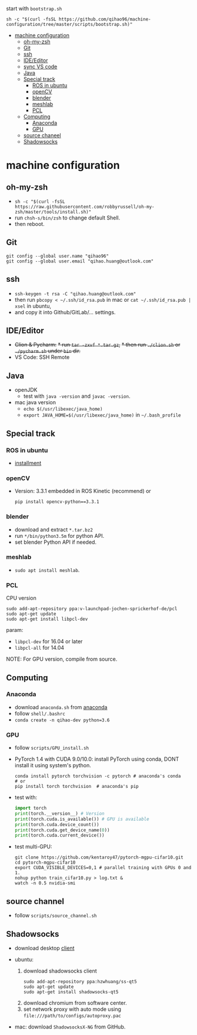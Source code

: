 start with `bootstrap.sh`
```shell
sh -c "$(curl -fsSL https://github.com/qihao96/machine-configuration/tree/master/scripts/bootstrap.sh)"
```
- [machine configuration](#machine-configuration)
  - [oh-my-zsh](#oh-my-zsh)
  - [Git](#Git)
  - [ssh](#ssh)
  - [IDE/Editor](#ideeditor)
  - [sync VS code](#sync-vs-code)
  - [Java](#java)
  - [Special track](#special-track)
    - [ROS in ubuntu](#ros-in-ubuntu)
    - [openCV](#opencv)
    - [blender](#blender)
    - [meshlab](#meshlab)
    - [PCL](#pcl)
  - [Computing](#computing)
    - [Anaconda](#anaconda)
    - [GPU](#gpu)
  - [source chaneel](#source-chaneel)
  - [Shadowsocks](#shadowsocks)

# machine configuration

## oh-my-zsh
- `sh -c "$(curl -fsSL https://raw.githubusercontent.com/robbyrussell/oh-my-zsh/master/tools/install.sh)"`
- run `chsh-s/bin/zsh` to change default Shell. 
- then reboot.
  
## Git
```shell
git config --global user.name "qihao96"
git config --global user.email "qihao.huang@outlook.com"
```

## ssh
-  `ssh-keygen -t rsa -C "qihao.huang@outlook.com"`
-  then run `pbcopy < ~/.ssh/id_rsa.pub` in mac or `cat ~/.ssh/id_rsa.pub | xsel` in ubuntu,
- and copy it into Github/GitLab/... settings.

## IDE/Editor 
- ~~Clion & Pycharm:~~
    ~~* run `tar -zxvf *.tar.gz`,~~
    ~~* then run `./clion.sh`  or `./pycharm.sh` under `bin` dir.~~
- VS Code: SSH Remote

## Java
- openJDK
    * test with `java -version` and `javac -version`.
- mac java version
    * `echo $(/usr/libexec/java_home)`
    * `export JAVA_HOME=$(/usr/libexec/java_home)` in `~/.bash_profile`

## Special track
### ROS in ubuntu
- [installment](http://wiki.ros.org/kinetic/Installation/Ubuntu)

### openCV
- Version: 3.3.1 embedded in ROS Kinetic (recommend)
  or 
  ``` shell
  pip install opencv-python==3.3.1
  ```

### blender
- download and extract ```*.tar.bz2```
- run `*/bin/python3.5m` for python API.
- set blender Python API if needed.

### meshlab
- `sudo apt install meshlab`.

### PCL
CPU version
```shell
sudo add-apt-repository ppa:v-launchpad-jochen-sprickerhof-de/pcl
sudo apt-get update
sudo apt-get install libpcl-dev
```

param: 
- `libpcl-dev` for 16.04 or later 
- `libpcl-all` for 14.04

NOTE: For GPU version, compile from source.

## Computing
### Anaconda
-  download `anaconda.sh` from [anaconda](https://www.anaconda.com/distribution/)
-  follow `shell/.bashrc`
-  `conda create -n qihao-dev python=3.6`

### GPU
- follow `scripts/GPU_install.sh`
- PyTorch 1.4 with CUDA 9.0/10.0: 
  install PyTorch using conda, DONT install it using system's python.
  ```shell
  conda install pytorch torchvision -c pytorch # anaconda's conda
  # or
  pip install torch torchvision  # anaconda's pip
  ```
- test with:
  ```python
  import torch
  print(torch.__version__) # Version
  print(torch.cuda.is_available()) # GPU is available
  print(torch.cuda.device_count())
  print(torch.cuda.get_device_name(0))
  print(torch.cuda.current_device())
  ```
    
- test multi-GPU:
  ```shell
  git clone https://github.com/kentaroy47/pytorch-mgpu-cifar10.git
  cd pytorch-mgpu-cifar10
  export CUDA_VISIBLE_DEVICES=0,1 # parallel training with GPUs 0 and 1.
  nohup python train_cifar10.py > log.txt &
  watch -n 0.5 nvidia-smi
  ```

## source channel
- follow `scripts/source_channel.sh`

## Shadowsocks
- download desktop [client](https://shadowsocks.org/en/download/clients.html)
- ubuntu:
  1. download shadowsocks client
      ```shell
      sudo add-apt-repository ppa:hzwhuang/ss-qt5
      sudo apt-get update
      sudo apt-get install shadowsocks-qt5
      ```
  2. download chromium from software center.
  3. set network proxy with auto mode using `file:///path/to/configs/autoproxy.pac`
   
- mac: download `ShadowsocksX-NG` from GitHub.
